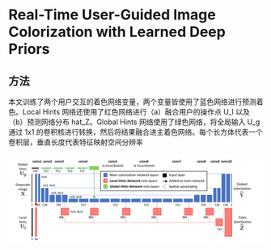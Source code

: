 # Real-Time User-Guided Image Colorization with Learned Deep Priors



## 方法

本文训练了两个用户交互的着色网络变量，两个变量皆使用了蓝色网络进行预测着色。Local Hints 网络还使用了红色网络进行（a）融合用户的操作点 U_l 以及（b）预测网络分布 hat_Z。Global Hints 网络使用了绿色网络，将全局输入 U_g 通过 1x1 的卷积核进行转换，然后将结果融合进主着色网络。每个长方体代表一个卷积层，垂直长度代表特征映射空间分辨率

![](pics/2.png)

